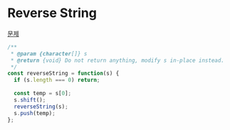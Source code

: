 # Reverse String


[문제](https://leetcode.com/explore/learn/card/recursion-i/250/principle-of-recursion/1440/)


```js
/**
 * @param {character[]} s
 * @return {void} Do not return anything, modify s in-place instead.
 */
const reverseString = function(s) {
  if (s.length === 0) return;
  
  const temp = s[0];
  s.shift();
  reverseString(s);
  s.push(temp);
};
```